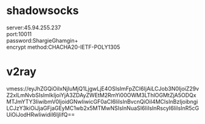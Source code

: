 # shadowsocks
server:45.94.255.237  
port:10011  
password:ShargieGhamgin+  
encrypt method:CHACHA20-IETF-POLY1305  
# v2ray
vmess://eyJhZGQiOiIxNjIuMjQ1LjgwLjE4OSIsImFpZCI6IjAiLCJob3N0IjoiZ29vZ2xlLmNvbSIsImlkIjoiYjA3ZDAyZWEtM2RmYi00OWM3LThlOGMtZjA5ODQxMTJmYTY3IiwibmV0IjoidGNwIiwicGF0aCI6IiIsInBvcnQiOiI4MCIsInBzIjoibngiLCJzY3kiOiJjaGFjaGEyMC1wb2x5MTMwNSIsInNuaSI6IiIsInRscyI6IiIsInR5cGUiOiJodHRwIiwidiI6IjIifQ==
